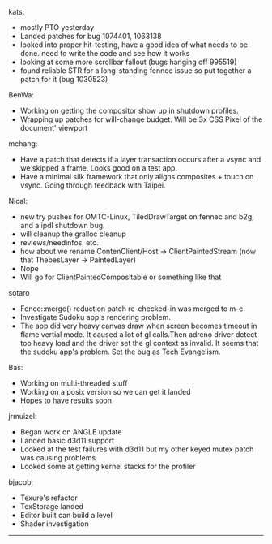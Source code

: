 kats:
* mostly PTO yesterday
* Landed patches for bug 1074401, 1063138
* looked into proper hit-testing, have a good idea of what needs to be done. need to write the code and see how it works
* looking at some more scrollbar fallout (bugs hanging off 995519)
* found reliable STR for a long-standing fennec issue so put together a patch for it (bug 1030523)

BenWa:
* Working on getting the compositor show up in shutdown profiles.
* Wrapping up patches for will-change budget. Will be 3x CSS Pixel of the document' viewport

mchang:
* Have a patch that detects if a layer transaction occurs after a vsync and we skipped a frame. Looks good on a test app.
* Have a minimal silk framework that only aligns composites + touch on vsync. Going through feedback with Taipei.

Nical:
* new try pushes for OMTC-Linux, TiledDrawTarget on fennec and b2g, and a ipdl shutdown bug.
* will cleanup the gralloc cleanup
* reviews/needinfos, etc.
* how about we rename ContenClient/Host -> ClientPaintedStream (now that ThebesLayer -> PaintedLayer)
* Nope
* Will go for ClientPaintedCompositable or something like that

sotaro
* Fence::merge() reduction patch re-checked-in  was merged to  m-c
* Investigate Sudoku app's rendering problem.
* The app did very heavy canvas draw when screen becomes timeout in flame vertial mode. It caused a lot of gl calls.Then adreno driver detect too heavy load and the driver set the gl context as invalid. It seems that the sudoku app's problem. Set the bug as Tech Evangelism.

Bas:
* Working on multi-threaded stuff
* Working on a posix version so we can get it landed
* Hopes to have results soon

jrmuizel:
* Began work on ANGLE update
* Landed basic d3d11 support
* Looked at the test failures with d3d11 but my other keyed mutex patch was causing problems
* Looked some at getting kernel stacks for the profiler

bjacob:
* Texure's refactor
* TexStorage landed
* Editor built can build a level
* Shader investigation

________________


